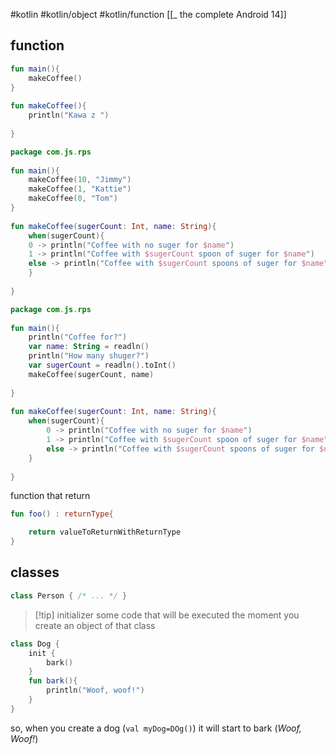 #kotlin #kotlin/object #kotlin/function 
[[_ the complete Android 14]]

## function

```kotlin
fun main(){  
	makeCoffee()  
}  
  
fun makeCoffee(){  
	println("Kawa z ")  
	
}
```

```kotlin
package com.js.rps  
  
fun main(){  
	makeCoffee(10, "Jimmy")  
	makeCoffee(1, "Kattie")  
	makeCoffee(0, "Tom")  
}  
  
fun makeCoffee(sugerCount: Int, name: String){  
	when(sugerCount){  
	0 -> println("Coffee with no suger for $name")  
	1 -> println("Coffee with $sugerCount spoon of suger for $name")  
	else -> println("Coffee with $sugerCount spoons of suger for $name")  
	}  
  
}
```


```kotlin
package com.js.rps  
  
fun main(){  
	println("Coffee for?")  
	var name: String = readln()  
	println("How many shuger?")  
	var sugerCount = readln().toInt()  
	makeCoffee(sugerCount, name)  
  
}  
  
fun makeCoffee(sugerCount: Int, name: String){  
	when(sugerCount){  
		0 -> println("Coffee with no suger for $name")  
		1 -> println("Coffee with $sugerCount spoon of suger for $name")  
		else -> println("Coffee with $sugerCount spoons of suger for $name")  
	}  
  
}
```


function that return
```kotlin
fun foo() : returnType{

	return valueToReturnWithReturnType
}
```


## classes

```kotlin
class Person { /* ... */ }
```

>[!tip] initializer 
>some code that will be executed the moment you create an object of  that class
```kotlin
class Dog {  
	init {  
		bark()  
	}  
	fun bark(){  
		println("Woof, woof!")  
	}  
}
```
so, when you create a dog (`val myDog=DOg()`) it will start to bark (*Woof, Woof!*)













